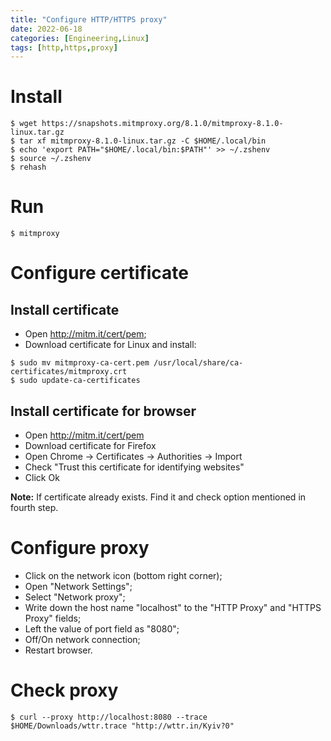 ```yaml
---
title: "Configure HTTP/HTTPS proxy"
date: 2022-06-18
categories: [Engineering,Linux]
tags: [http,https,proxy]
---
```


# Install

```shell
$ wget https://snapshots.mitmproxy.org/8.1.0/mitmproxy-8.1.0-linux.tar.gz
$ tar xf mitmproxy-8.1.0-linux.tar.gz -C $HOME/.local/bin
$ echo 'export PATH="$HOME/.local/bin:$PATH"' >> ~/.zshenv
$ source ~/.zshenv
$ rehash
```

# Run

```shell
$ mitmproxy
```

# Configure certificate

## Install certificate

* Open http://mitm.it/cert/pem;
* Download certificate for Linux and install:
```shell
$ sudo mv mitmproxy-ca-cert.pem /usr/local/share/ca-certificates/mitmproxy.crt
$ sudo update-ca-certificates
```

## Install certificate for browser

* Open http://mitm.it/cert/pem
* Download certificate for Firefox
* Open Chrome -> Certificates -> Authorities -> Import
* Check "Trust this certificate for identifying websites"
* Click Ok

__Note:__ If certificate already exists. Find it and check option mentioned in fourth step.

# Configure proxy

* Click on the network icon (bottom right corner);
* Open "Network Settings";
* Select "Network proxy";
* Write down the host name "localhost" to the "HTTP Proxy" and "HTTPS Proxy" fields;
* Left the value of port field as "8080";
* Off/On network connection;
* Restart browser.

# Check proxy

```shell
$ curl --proxy http://localhost:8080 --trace $HOME/Downloads/wttr.trace "http://wttr.in/Kyiv?0"
```

